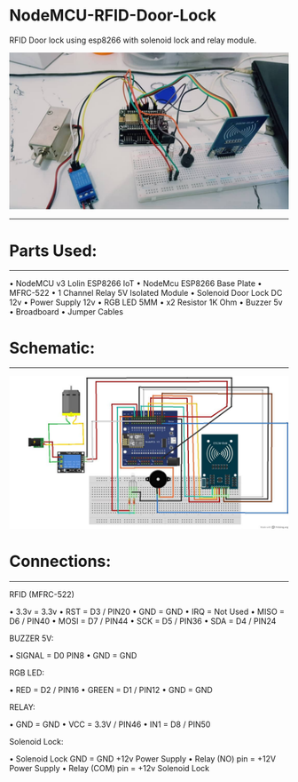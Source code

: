 # NodeMCU-RFID-Door-Lock
RFID Door lock using esp8266 with solenoid lock and relay module.

![Demonstration](Demonstration.jpg)


------------------------------------------------
# Parts Used:
-------------
• NodeMCU v3 Lolin ESP8266 IoT
• NodeMcu ESP8266 Base Plate
• MFRC-522 
• 1 Channel Relay 5V Isolated Module
• Solenoid Door Lock DC 12v
• Power Supply 12v
• RGB LED 5MM
• x2 Resistor 1K Ohm 
• Buzzer 5v
• Broadboard 
• Jumper Cables 


# Schematic:
------------

![Schematic](Schematic.jpg)

# Connections:
---------------
RFID (MFRC-522)

• 3.3v = 3.3v 
• RST = D3 / PIN20 
• GND = GND 
• IRQ = Not Used
• MISO = D6 / PIN40 
• MOSI = D7 / PIN44 
• SCK = D5 / PIN36 
• SDA = D4 / PIN24 



BUZZER 5V:

• SIGNAL = D0 PIN8 
• GND = GND 


RGB LED:

• RED = D2 / PIN16 
• GREEN = D1 / PIN12 
• GND = GND 


RELAY:

• GND = GND 
• VCC = 3.3V / PIN46 
• IN1 = D8 / PIN50 


Solenoid Lock:

• Solenoid Lock GND = GND +12v Power Supply
• Relay (NO) pin = +12V Power Supply
• Relay (COM) pin = +12v Solenoid Lock


